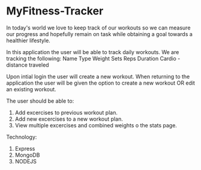 # MyFitness-Tracker

In today's world we love to keep track of our workouts so we can measure our progress and hopefully remain on task while obtaining a goal towards a healthier lifestyle.

In this application the user will be able to track daily workouts. We are tracking the following:
Name
Type
Weight
Sets
Reps
Duration
Cardio - distance traveled

Upon intial login the user will create a new workout.
When returning to the application the user will be given the option to create a new workout OR edit an existing workout.

The user should be able to:
1. Add excercises to previous workout plan.
2. Add new excercises to a new workout plan.
3. View multiple excercises and combined weights o the stats page.

Technology:
1. Express
2. MongoDB
3. NODEJS
